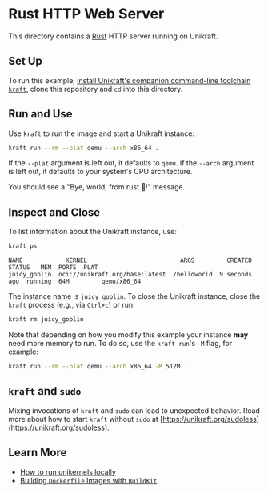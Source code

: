 # Rust HTTP Web Server

This directory contains a [Rust](https://www.rust-lang.org/) HTTP server running on Unikraft.

## Set Up

To run this example, [install Unikraft's companion command-line toolchain `kraft`](https://unikraft.org/docs/cli), clone this repository and `cd` into this directory.

## Run and Use

Use `kraft` to run the image and start a Unikraft instance:

```bash
kraft run --rm --plat qemu --arch x86_64 .
```

If the `--plat` argument is left out, it defaults to `qemu`.
If the `--arch` argument is left out, it defaults to your system's CPU architecture.

You should see a "Bye, world, from rust 🦀!" message.

## Inspect and Close

To list information about the Unikraft instance, use:

```bash
kraft ps
```

```text
NAME            KERNEL                          ARGS         CREATED        STATUS   MEM  PORTS  PLAT
juicy_goblin  oci://unikraft.org/base:latest  /helloworld  9 seconds ago  running  64M         qemu/x86_64
```

The instance name is `juicy_goblin`.
To close the Unikraft instance, close the `kraft` process (e.g., via `Ctrl+c`) or run:

```bash
kraft rm juicy_goblin
```

Note that depending on how you modify this example your instance **may** need more memory to run.
To do so, use the `kraft run`'s `-M` flag, for example:

```bash
kraft run --rm --plat qemu --arch x86_64 -M 512M .
```

## `kraft` and `sudo`

Mixing invocations of `kraft` and `sudo` can lead to unexpected behavior.
Read more about how to start `kraft` without `sudo` at [https://unikraft.org/sudoless](https://unikraft.org/sudoless).

## Learn More

- [How to run unikernels locally](https://unikraft.org/docs/cli/running)
- [Building `Dockerfile` Images with `BuildKit`](https://unikraft.org/guides/building-dockerfile-images-with-buildkit)
